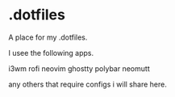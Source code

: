 # .dotfiles


A place for my .dotfiles.

I usee the following apps.

i3wm
rofi
neovim
ghostty
polybar
neomutt

any others that require configs i will share here.
